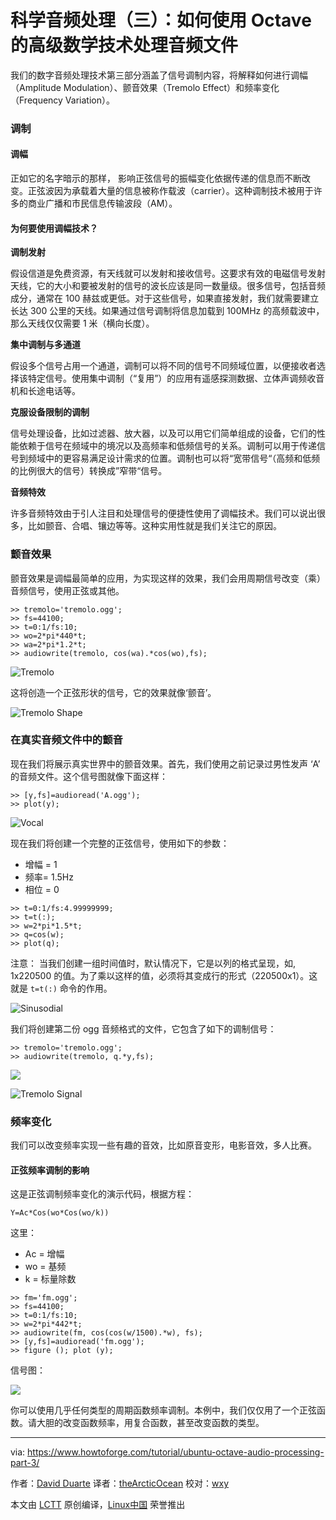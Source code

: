 科学音频处理（三）：如何使用 Octave 的高级数学技术处理音频文件
=====

我们的数字音频处理技术第三部分涵盖了信号调制内容，将解释如何进行调幅（Amplitude Modulation）、颤音效果（Tremolo Effect）和频率变化（Frequency Variation）。

### 调制

#### 调幅

正如它的名字暗示的那样， 影响正弦信号的振幅变化依据传递的信息而不断改变。正弦波因为承载着大量的信息被称作载波（carrier）。这种调制技术被用于许多的商业广播和市民信息传输波段（AM）。

#### 为何要使用调幅技术？

**调制发射**

假设信道是免费资源，有天线就可以发射和接收信号。这要求有效的电磁信号发射天线，它的大小和要被发射的信号的波长应该是同一数量级。很多信号，包括音频成分，通常在 100 赫兹或更低。对于这些信号，如果直接发射，我们就需要建立长达 300 公里的天线。如果通过信号调制将信息加载到 100MHz 的高频载波中，那么天线仅仅需要 1 米（横向长度）。

**集中调制与多通道**

假设多个信号占用一个通道，调制可以将不同的信号不同频域位置，以便接收者选择该特定信号。使用集中调制（“复用”）的应用有遥感探测数据、立体声调频收音机和长途电话等。

**克服设备限制的调制**

信号处理设备，比如过滤器、放大器，以及可以用它们简单组成的设备，它们的性能依赖于信号在频域中的境况以及高频率和低频信号的关系。调制可以用于传递信号到频域中的更容易满足设计需求的位置。调制也可以将“宽带信号“（高频和低频的比例很大的信号）转换成”窄带“信号。

**音频特效**

许多音频特效由于引人注目和处理信号的便捷性使用了调幅技术。我们可以说出很多，比如颤音、合唱、镶边等等。这种实用性就是我们关注它的原因。

### 颤音效果

颤音效果是调幅最简单的应用，为实现这样的效果，我们会用周期信号改变（乘）音频信号，使用正弦或其他。

```
>> tremolo='tremolo.ogg';
>> fs=44100;
>> t=0:1/fs:10;
>> wo=2*pi*440*t;
>> wa=2*pi*1.2*t;
>> audiowrite(tremolo, cos(wa).*cos(wo),fs);
```

![Tremolo](https://www.howtoforge.com/images/ubuntu-octave-audio-processing-part-3/big/tremolo.png)

这将创造一个正弦形状的信号，它的效果就像‘颤音’。

![Tremolo Shape](https://www.howtoforge.com/images/ubuntu-octave-audio-processing-part-3/big/tremoloshape.png)

### 在真实音频文件中的颤音

现在我们将展示真实世界中的颤音效果。首先，我们使用之前记录过男性发声 ‘A’ 的音频文件。这个信号图就像下面这样：

```
>> [y,fs]=audioread('A.ogg');
>> plot(y);
```

![Vocal](https://www.howtoforge.com/images/ubuntu-octave-audio-processing-part-3/big/avocalmale.png)

现在我们将创建一个完整的正弦信号，使用如下的参数：

- 增幅 = 1 
- 频率= 1.5Hz
- 相位 = 0

```
>> t=0:1/fs:4.99999999;
>> t=t(:);
>> w=2*pi*1.5*t;
>> q=cos(w);
>> plot(q);
```

注意： 当我们创建一组时间值时，默认情况下，它是以列的格式呈现，如, 1x220500 的值。为了乘以这样的值，必须将其变成行的形式（220500x1）。这就是 `t=t(:)` 命令的作用。

![Sinusodial](https://www.howtoforge.com/images/ubuntu-octave-audio-processing-part-3/big/sinusoidal.png)

我们将创建第二份 ogg 音频格式的文件，它包含了如下的调制信号：

```
>> tremolo='tremolo.ogg';
>> audiowrite(tremolo, q.*y,fs);
```

![](https://www.howtoforge.com/images/ubuntu-octave-audio-processing-part-3/big/tremsignal1.png)

![Tremolo Signal](https://www.howtoforge.com/images/ubuntu-octave-audio-processing-part-3/big/tremolsignal1.png)

### 频率变化

我们可以改变频率实现一些有趣的音效，比如原音变形，电影音效，多人比赛。

#### 正弦频率调制的影响

这是正弦调制频率变化的演示代码，根据方程：

```
Y=Ac*Cos(wo*Cos(wo/k))
```

这里：

- Ac = 增幅
- wo = 基频
- k = 标量除数

```
>> fm='fm.ogg';
>> fs=44100;
>> t=0:1/fs:10;
>> w=2*pi*442*t;
>> audiowrite(fm, cos(cos(w/1500).*w), fs);
>> [y,fs]=audioread('fm.ogg');
>> figure (); plot (y);
```

信号图：

![](https://www.howtoforge.com/images/ubuntu-octave-audio-processing-part-3/big/fmod.png)

你可以使用几乎任何类型的周期函数频率调制。本例中，我们仅仅用了一个正弦函数。请大胆的改变函数频率，用复合函数，甚至改变函数的类型。

--------------------------------------------------------------------------------

via: https://www.howtoforge.com/tutorial/ubuntu-octave-audio-processing-part-3/

作者：[David Duarte][a]
译者：[theArcticOcean](https://github.com/theArcticOcean)
校对：[wxy](https://github.com/wxy)

本文由 [LCTT](https://github.com/LCTT/TranslateProject) 原创编译，[Linux中国](https://linux.cn/) 荣誉推出

[a]: https://www.howtoforge.com/tutorial/ubuntu-octave-audio-processing-part-3/
